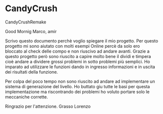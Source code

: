 # CandyCrush
CandyCrushRemake 





Good Mornig Marco, amir

Scrivo questo documento perchè voglio spiegare il mio progetto.
Per questo progetto mi sono aiutato con molti esempi Online percè da solo ero bloccato al check delle compo e non riuscivo ad andare avanti.
Grazie a questo progetto però sono riuscito a capire molto bene il dividi e timpera cioè andare a dividere grossi problemi in sotto problemi più semplici.
Ho imparato ad utilizzare le funzioni dando in ingresso informazioni e in uscita dei risultati della funzione.

Per colpa del poco tempo non sono riuscito ad andare ad implementare un sistema di generazione del livello.
Ho buttato giu tutte le basi per questa implementazione ma riscontrando dei problemi ho voluto portare solo le meccaniche corrette.

Ringrazio per l'attenzione.
Grasso Lorenzo 
